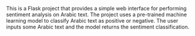 This is a Flask project that provides a simple web interface for performing sentiment analysis on Arabic text. The project uses a pre-trained machine learning model to classify Arabic text as positive or negative. The user inputs some Arabic text and the model returns the sentiment classification.
